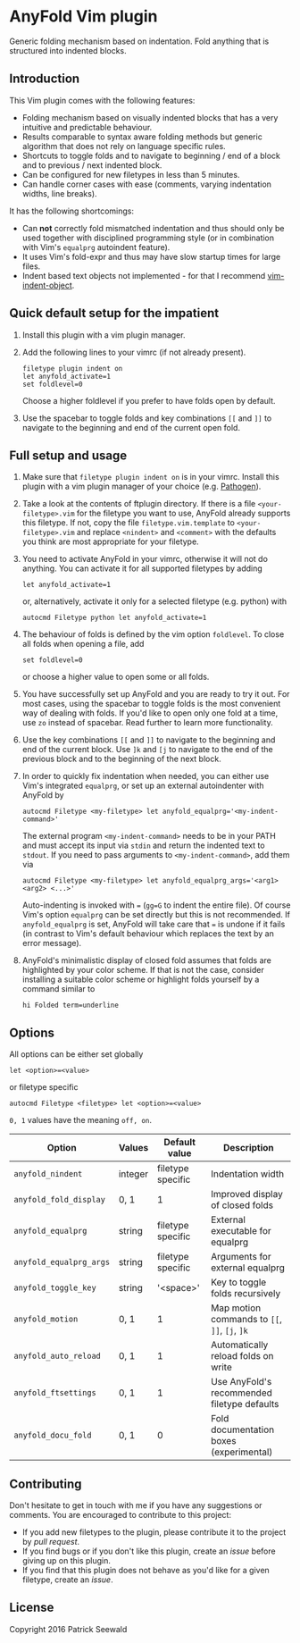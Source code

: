 # AnyFold Vim plugin

Generic folding mechanism based on indentation. Fold anything that is structured into indented blocks.


## Introduction

This Vim plugin comes with the following features:
* Folding mechanism based on visually indented blocks that has a very intuitive and predictable behaviour.
* Results comparable to syntax aware folding methods but generic algorithm that does not rely on language specific rules.
* Shortcuts to toggle folds and to navigate to beginning / end of a block and to previous / next indented block.
* Can be configured for new filetypes in less than 5 minutes.
* Can handle corner cases with ease (comments, varying indentation widths, line breaks).

It has the following shortcomings:
* Can **not** correctly fold mismatched indentation and thus should only be used together with disciplined programming style (or in combination with Vim's `equalprg` autoindent feature).
* It uses Vim's fold-expr and thus may have slow startup times for large files.
* Indent based text objects not implemented - for that I recommend [vim-indent-object](https://github.com/michaeljsmith/vim-indent-object).


## Quick default setup for the impatient

1. Install this plugin with a vim plugin manager.
2. Add the following lines to your vimrc (if not already present).

    ```vim
    filetype plugin indent on
    let anyfold_activate=1
    set foldlevel=0
    ```

    Choose a higher foldlevel if you prefer to have folds open by default.
3. Use the spacebar to toggle folds and key combinations `[[` and `]]` to navigate to the beginning and end of the current open fold.


## Full setup and usage

1. Make sure that `filetype plugin indent on` is in your vimrc. Install this plugin with a vim plugin manager of your choice (e.g. [Pathogen](https://github.com/tpope/vim-pathogen)).
2. Take a look at the contents of ftplugin directory. If there is a file `<your-filetype>.vim` for the filetype you want to use, AnyFold already supports this filetype. If not, copy the file `filetype.vim.template` to `<your-filetype>.vim` and replace `<nindent>` and `<comment>` with the defaults you think are most appropriate for your filetype.
3. You need to activate AnyFold in your vimrc, otherwise it will not do anything. You can activate it for all supported filetypes by adding

    ```vim
    let anyfold_activate=1
    ```

    or, alternatively, activate it only for a selected filetype (e.g. python) with

    ```vim
    autocmd Filetype python let anyfold_activate=1
    ```

4. The behaviour of folds is defined by the vim option `foldlevel`. To close all folds when opening a file, add

    ```vim
    set foldlevel=0
    ```

    or choose a higher value to open some or all folds.
5. You have successfully set up AnyFold and you are ready to try it out. For most cases, using the spacebar to toggle folds is the most convenient way of dealing with folds. If you'd like to open only one fold at a time, use `zo` instead of spacebar. Read further to learn more functionality.
6. Use the key combinations `[[` and `]]` to navigate to the beginning and end of the current block. Use `]k` and `[j` to navigate to the end of the previous block and to the beginning of the next block.
7. In order to quickly fix indentation when needed, you can either use Vim's integrated `equalprg`, or set up an external autoindenter with AnyFold by

    ```vim
    autocmd Filetype <my-filetype> let anyfold_equalprg='<my-indent-command>'
    ```

    The external program `<my-indent-command>` needs to be in your PATH and must accept its input via `stdin` and return the indented text to `stdout`.
    If you need to pass arguments to `<my-indent-command>`, add them via

    ```vim
    autocmd Filetype <my-filetype> let anyfold_equalprg_args='<arg1> <arg2> <...>'
    ```

    Auto-indenting is invoked with `=` (`gg=G` to indent the entire file). Of course Vim's option `equalprg` can be set directly but this is not recommended. If `anyfold_equalprg` is set, AnyFold will take care that `=` is undone if it fails (in contrast to Vim's default behaviour which replaces the text by an error message).
8. AnyFold's minimalistic display of closed fold assumes that folds are highlighted by your color scheme. If that is not the case, consider installing a suitable color scheme or highlight folds yourself by a command similar to

    ```vim
    hi Folded term=underline
    ```


## Options

All options can be either set globally

```vim
let <option>=<value>
```

or filetype specific

```vim
autocmd Filetype <filetype> let <option>=<value>
```

`0, 1` values have the meaning `off, on`.

Option | Values | Default value |  Description
------ | -------------- | ------------- | ------------
`anyfold_nindent` | integer | filetype specific | Indentation width
`anyfold_fold_display` | 0, 1 | 1 | Improved display of closed folds
`anyfold_equalprg` | string | filetype specific | External executable for equalprg
`anyfold_equalprg_args` | string | filetype specific | Arguments for external equalprg
`anyfold_toggle_key` | string | '\<space\>' | Key to toggle folds recursively
`anyfold_motion` | 0, 1 | 1 | Map motion commands to `[[`, `]]`, `[j`, `]k`
`anyfold_auto_reload` | 0, 1 | 1 | Automatically reload folds on write
`anyfold_ftsettings` | 0, 1 |  1  | Use AnyFold's recommended filetype defaults
`anyfold_docu_fold` | 0, 1 | 0 | Fold documentation boxes (experimental)


## Contributing

Don't hesitate to get in touch with me if you have any suggestions or comments. You are encouraged to contribute to this project:
* If you add new filetypes to the plugin, please contribute it to the project by *pull request*.
* If you find bugs or if you don't like this plugin, create an *issue* before giving up on this plugin.
* If you find that this plugin does not behave as you'd like for a given filetype, create an *issue*.


## License

Copyright 2016 Patrick Seewald
